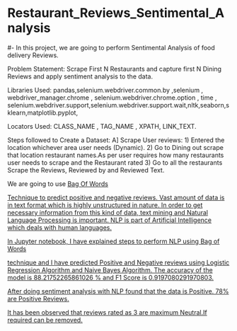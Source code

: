 # Restaurant_Reviews_Sentimental_Analysis

#- In this project, we are going to perform Sentimental Analysis of food delivery Reviews.

Problem Statement: Scrape First N Restaurants and capture first N Dining Reviews and apply sentiment analysis to the data.

Libraries Used: pandas,selenium.webdriver.common.by ,selenium , webdriver_manager.chrome , selenium.webdriver.chrome.option , time , selenium.webdriver.support,selenium.webdriver.support.wait,nltk,seaborn,sklearn,matplotlib.pyplot,

Locators Used: CLASS_NAME , TAG_NAME , XPATH, LINK_TEXT.

Steps followed to Create a Dataset: A] Scrape User reviews: 1) Entered the location whichever area user needs (Dynamic). 2) Go to Dining out scrape that location restaurant names.As per user requires how many restaurants user needs to scrape and the Restaurant rated 3) Go to all the restaurants Scrape the Reviews, Reviewed by and Reviewed Text.

We are going to use <a href="https://www.mygreatlearning.com/blog/bag-of-words/"> Bag Of Words 

  Technique to predict positive and negative reviews. Vast amount of data is in text format which is highly unstructured in nature. In order to get necessary information from this kind of data, text mining and Natural Language Processing is important. NLP is part of Artificial Intelligence which deals with human languages.

In Jupyter notebook, I have explained steps to perform NLP using <a href="https://www.mygreatlearning.com/blog/bag-of-words/"> Bag of Words 
  
technique and I have predicted Positive and Negative reviews using Logistic Regression Algorithm and Naive Bayes Algorithm. The accuracy of the model is 88.21752265861026 % and F1 Score is 0.9197080291970803.

After doing sentiment analysis with NLP found that the data is Positive. 78% are Positive Reviews.

It has been observed that reviews rated as 3 are maximum Neutral.If required can be removed.
